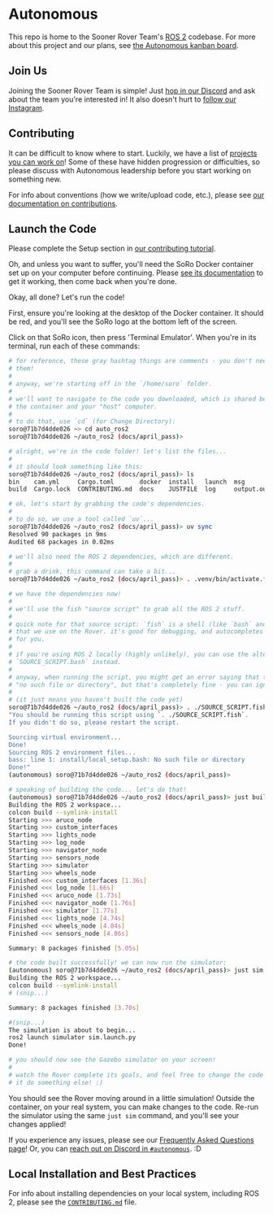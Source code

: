 # Autonomous

This repo is home to the Sooner Rover Team's [ROS 2](https://ros.org/) codebase. For more about this project and our plans, see [the Autonomous kanban board](https://github.com/orgs/Sooner-Rover-Team/projects/4/views/1).

## Join Us

Joining the Sooner Rover Team is simple! Just [hop in our Discord](https://discord.gg/qBHR26S6N5) and ask about the team you're interested in! It also doesn't hurt to [follow our Instagram](https://www.instagram.com/soonerrover/).

## Contributing

It can be difficult to know where to start. Luckily, we have a list of [projects you can work on](https://github.com/orgs/Sooner-Rover-Team/projects/4/views/1)! Some of these have hidden progression or difficulties, so please discuss with Autonomous leadership before you start working on something new.

For info about conventions (how we write/upload code, etc.), please see [our documentation on contributions](./CONTRIBUTING.md).

## Launch the Code

Please complete the Setup section in [our contributing tutorial](./CONTRIBUTING.md).

Oh, and unless you want to suffer, you'll need the SoRo Docker container set up on your computer before continuing. Please [see its documentation](./docker/README.md) to get it working, then come back when you're done.

Okay, all done? Let's run the code!

First, ensure you're looking at the desktop of the Docker container. It should be red, and you'll see the SoRo logo at the bottom left of the screen.

Click on that SoRo icon, then press 'Terminal Emulator'. When you're in its terminal, run each of these commands:

```bash
# for reference, these gray hashtag things are comments - you don't need to run
# them!
#
# anyway, we're starting off in the `/home/soro` folder.
#
# we'll want to navigate to the code you downloaded, which is shared between
# the container and your "host" computer.
#
# to do that, use `cd` (for Change Directory):
soro@71b7d4dde026 ~> cd auto_ros2
soro@71b7d4dde026 ~/auto_ros2 (docs/april_pass)>

# alright, we're in the code folder! let's list the files...
#
# it should look something like this:
soro@71b7d4dde026 ~/auto_ros2 (docs/april_pass)> ls
bin    cam.yml     Cargo.toml       docker  install   launch  msg         pyproject.toml  SOURCE_SCRIPT.bash  src
build  Cargo.lock  CONTRIBUTING.md  docs    JUSTFILE  log     output.out  README.md       SOURCE_SCRIPT.fish  uv.lock

# ok, let's start by grabbing the code's dependencies.
#
# to do so, we use a tool called `uv`...
soro@71b7d4dde026 ~/auto_ros2 (docs/april_pass)> uv sync
Resolved 90 packages in 9ms
Audited 68 packages in 0.02ms

# we'll also need the ROS 2 dependencies, which are different.
#
# grab a drink, this command can take a bit...
soro@71b7d4dde026 ~/auto_ros2 (docs/april_pass)> . .venv/bin/activate.fish && just get

# we have the dependencies now!
#
# we'll use the fish "source script" to grab all the ROS 2 stuff.
#
# quick note for that source script: `fish` is a shell (like `bash` and `zsh)
# that we use on the Rover. it's good for debugging, and autocompletes commands
# for you.
#
# if you're using ROS 2 locally (highly unlikely), you can use the alternative
# `SOURCE_SCRIPT.bash` instead.
#
# anyway, when running the script, you might get an error saying that there's
# "no such file or directory", but that's completely fine - you can ignore it!
#
# (it just means you haven't built the code yet)
soro@71b7d4dde026 ~/auto_ros2 (docs/april_pass)> . ./SOURCE_SCRIPT.fish
"You should be running this script using `. ./SOURCE_SCRIPT.fish`.
If you didn't do so, please restart the script.

Sourcing virtual environment...
Done!
Sourcing ROS 2 environment files...
bass: line 1: install/local_setup.bash: No such file or directory
Done!"
(autonomous) soro@71b7d4dde026 ~/auto_ros2 (docs/april_pass)>

# speaking of building the code... let's do that!
(autonomous) soro@71b7d4dde026 ~/auto_ros2 (docs/april_pass)> just build
Building the ROS 2 workspace...
colcon build --symlink-install
Starting >>> aruco_node
Starting >>> custom_interfaces
Starting >>> lights_node
Starting >>> log_node
Starting >>> navigator_node
Starting >>> sensors_node
Starting >>> simulator
Starting >>> wheels_node
Finished <<< custom_interfaces [1.36s]
Finished <<< log_node [1.66s]
Finished <<< aruco_node [1.73s]
Finished <<< navigator_node [1.76s]
Finished <<< simulator [1.77s]
Finished <<< lights_node [4.74s]
Finished <<< wheels_node [4.84s]
Finished <<< sensors_node [4.86s]

Summary: 8 packages finished [5.05s]

# the code built successfully! we can now run the simulator:
(autonomous) soro@71b7d4dde026 ~/auto_ros2 (docs/april_pass)> just sim
Building the ROS 2 workspace...
colcon build --symlink-install
# (snip...)

Summary: 8 packages finished [3.70s]

#(snip...)
The simulation is about to begin...
ros2 launch simulator sim.launch.py
Done!

# you should now see the Gazebo simulator on your screen!
#
# watch the Rover complete its goals, and feel free to change the code to make
# it do something else! :)
```

You should see the Rover moving around in a little simulation! Outside the container, on your real system, you can make changes to the code. Re-run the simulator using the same `just sim` command, and you'll see your changes applied!

If you experience any issues, please see our [Frequently Asked Questions page](./docs/faq.md)! Or, you can [reach out on Discord in `#autonomous`](https://discord.gg/AD6ZR8nkuq). :D

## Local Installation and Best Practices

For info about installing dependencies on your local system, including ROS 2, please see the [`CONTRIBUTING.md`](./CONTRIBUTING.md) file.
